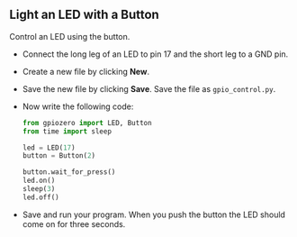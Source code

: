 ## Light an LED with a Button

Control an LED using the button.

+ Connect the long leg of an LED to pin 17 and the short leg to a GND pin.

+ Create a new file by clicking **New**.

+ Save the new file by clicking **Save**. Save the file as `gpio_control.py`.

+ Now write the following code:

    ```python
    from gpiozero import LED, Button
    from time import sleep

    led = LED(17)
    button = Button(2)

    button.wait_for_press()
    led.on()
    sleep(3)
    led.off()
    ```

+ Save and run your program. When you push the button the LED should come on for three seconds.